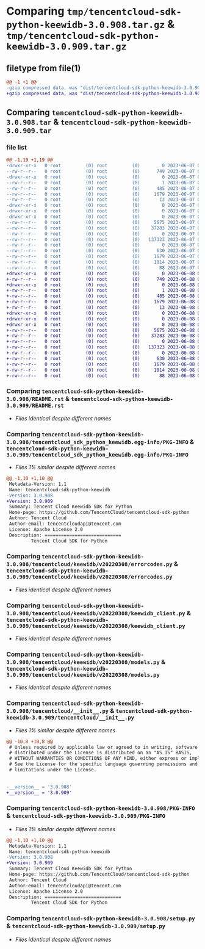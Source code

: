 # Comparing `tmp/tencentcloud-sdk-python-keewidb-3.0.908.tar.gz` & `tmp/tencentcloud-sdk-python-keewidb-3.0.909.tar.gz`

## filetype from file(1)

```diff
@@ -1 +1 @@
-gzip compressed data, was "dist/tencentcloud-sdk-python-keewidb-3.0.908.tar", last modified: Wed Jun  7 00:27:18 2023, max compression
+gzip compressed data, was "dist/tencentcloud-sdk-python-keewidb-3.0.909.tar", last modified: Thu Jun  8 00:28:05 2023, max compression
```

## Comparing `tencentcloud-sdk-python-keewidb-3.0.908.tar` & `tencentcloud-sdk-python-keewidb-3.0.909.tar`

### file list

```diff
@@ -1,19 +1,19 @@
-drwxr-xr-x   0 root         (0) root         (0)        0 2023-06-07 00:27:18.000000 tencentcloud-sdk-python-keewidb-3.0.908/
--rw-r--r--   0 root         (0) root         (0)      749 2023-06-07 00:27:18.000000 tencentcloud-sdk-python-keewidb-3.0.908/README.rst
-drwxr-xr-x   0 root         (0) root         (0)        0 2023-06-07 00:27:18.000000 tencentcloud-sdk-python-keewidb-3.0.908/tencentcloud_sdk_python_keewidb.egg-info/
--rw-r--r--   0 root         (0) root         (0)        1 2023-06-07 00:27:18.000000 tencentcloud-sdk-python-keewidb-3.0.908/tencentcloud_sdk_python_keewidb.egg-info/dependency_links.txt
--rw-r--r--   0 root         (0) root         (0)      485 2023-06-07 00:27:18.000000 tencentcloud-sdk-python-keewidb-3.0.908/tencentcloud_sdk_python_keewidb.egg-info/SOURCES.txt
--rw-r--r--   0 root         (0) root         (0)     1679 2023-06-07 00:27:18.000000 tencentcloud-sdk-python-keewidb-3.0.908/tencentcloud_sdk_python_keewidb.egg-info/PKG-INFO
--rw-r--r--   0 root         (0) root         (0)       13 2023-06-07 00:27:18.000000 tencentcloud-sdk-python-keewidb-3.0.908/tencentcloud_sdk_python_keewidb.egg-info/top_level.txt
-drwxr-xr-x   0 root         (0) root         (0)        0 2023-06-07 00:27:18.000000 tencentcloud-sdk-python-keewidb-3.0.908/tencentcloud/
-drwxr-xr-x   0 root         (0) root         (0)        0 2023-06-07 00:27:18.000000 tencentcloud-sdk-python-keewidb-3.0.908/tencentcloud/keewidb/
-drwxr-xr-x   0 root         (0) root         (0)        0 2023-06-07 00:27:18.000000 tencentcloud-sdk-python-keewidb-3.0.908/tencentcloud/keewidb/v20220308/
--rw-r--r--   0 root         (0) root         (0)     5675 2023-06-07 00:27:18.000000 tencentcloud-sdk-python-keewidb-3.0.908/tencentcloud/keewidb/v20220308/errorcodes.py
--rw-r--r--   0 root         (0) root         (0)    37283 2023-06-07 00:27:18.000000 tencentcloud-sdk-python-keewidb-3.0.908/tencentcloud/keewidb/v20220308/keewidb_client.py
--rw-r--r--   0 root         (0) root         (0)        0 2023-06-07 00:27:18.000000 tencentcloud-sdk-python-keewidb-3.0.908/tencentcloud/keewidb/v20220308/__init__.py
--rw-r--r--   0 root         (0) root         (0)   137323 2023-06-07 00:27:18.000000 tencentcloud-sdk-python-keewidb-3.0.908/tencentcloud/keewidb/v20220308/models.py
--rw-r--r--   0 root         (0) root         (0)        0 2023-06-07 00:27:18.000000 tencentcloud-sdk-python-keewidb-3.0.908/tencentcloud/keewidb/__init__.py
--rw-r--r--   0 root         (0) root         (0)      630 2023-06-07 00:27:18.000000 tencentcloud-sdk-python-keewidb-3.0.908/tencentcloud/__init__.py
--rw-r--r--   0 root         (0) root         (0)     1679 2023-06-07 00:27:18.000000 tencentcloud-sdk-python-keewidb-3.0.908/PKG-INFO
--rw-r--r--   0 root         (0) root         (0)     1014 2023-06-07 00:27:18.000000 tencentcloud-sdk-python-keewidb-3.0.908/setup.py
--rw-r--r--   0 root         (0) root         (0)       88 2023-06-07 00:27:18.000000 tencentcloud-sdk-python-keewidb-3.0.908/setup.cfg
+drwxr-xr-x   0 root         (0) root         (0)        0 2023-06-08 00:28:05.000000 tencentcloud-sdk-python-keewidb-3.0.909/
+-rw-r--r--   0 root         (0) root         (0)      749 2023-06-08 00:28:04.000000 tencentcloud-sdk-python-keewidb-3.0.909/README.rst
+drwxr-xr-x   0 root         (0) root         (0)        0 2023-06-08 00:28:05.000000 tencentcloud-sdk-python-keewidb-3.0.909/tencentcloud_sdk_python_keewidb.egg-info/
+-rw-r--r--   0 root         (0) root         (0)        1 2023-06-08 00:28:05.000000 tencentcloud-sdk-python-keewidb-3.0.909/tencentcloud_sdk_python_keewidb.egg-info/dependency_links.txt
+-rw-r--r--   0 root         (0) root         (0)      485 2023-06-08 00:28:05.000000 tencentcloud-sdk-python-keewidb-3.0.909/tencentcloud_sdk_python_keewidb.egg-info/SOURCES.txt
+-rw-r--r--   0 root         (0) root         (0)     1679 2023-06-08 00:28:05.000000 tencentcloud-sdk-python-keewidb-3.0.909/tencentcloud_sdk_python_keewidb.egg-info/PKG-INFO
+-rw-r--r--   0 root         (0) root         (0)       13 2023-06-08 00:28:05.000000 tencentcloud-sdk-python-keewidb-3.0.909/tencentcloud_sdk_python_keewidb.egg-info/top_level.txt
+drwxr-xr-x   0 root         (0) root         (0)        0 2023-06-08 00:28:05.000000 tencentcloud-sdk-python-keewidb-3.0.909/tencentcloud/
+drwxr-xr-x   0 root         (0) root         (0)        0 2023-06-08 00:28:05.000000 tencentcloud-sdk-python-keewidb-3.0.909/tencentcloud/keewidb/
+drwxr-xr-x   0 root         (0) root         (0)        0 2023-06-08 00:28:05.000000 tencentcloud-sdk-python-keewidb-3.0.909/tencentcloud/keewidb/v20220308/
+-rw-r--r--   0 root         (0) root         (0)     5675 2023-06-08 00:28:04.000000 tencentcloud-sdk-python-keewidb-3.0.909/tencentcloud/keewidb/v20220308/errorcodes.py
+-rw-r--r--   0 root         (0) root         (0)    37283 2023-06-08 00:28:04.000000 tencentcloud-sdk-python-keewidb-3.0.909/tencentcloud/keewidb/v20220308/keewidb_client.py
+-rw-r--r--   0 root         (0) root         (0)        0 2023-06-08 00:28:04.000000 tencentcloud-sdk-python-keewidb-3.0.909/tencentcloud/keewidb/v20220308/__init__.py
+-rw-r--r--   0 root         (0) root         (0)   137323 2023-06-08 00:28:04.000000 tencentcloud-sdk-python-keewidb-3.0.909/tencentcloud/keewidb/v20220308/models.py
+-rw-r--r--   0 root         (0) root         (0)        0 2023-06-08 00:28:04.000000 tencentcloud-sdk-python-keewidb-3.0.909/tencentcloud/keewidb/__init__.py
+-rw-r--r--   0 root         (0) root         (0)      630 2023-06-08 00:28:04.000000 tencentcloud-sdk-python-keewidb-3.0.909/tencentcloud/__init__.py
+-rw-r--r--   0 root         (0) root         (0)     1679 2023-06-08 00:28:05.000000 tencentcloud-sdk-python-keewidb-3.0.909/PKG-INFO
+-rw-r--r--   0 root         (0) root         (0)     1014 2023-06-08 00:28:04.000000 tencentcloud-sdk-python-keewidb-3.0.909/setup.py
+-rw-r--r--   0 root         (0) root         (0)       88 2023-06-08 00:28:05.000000 tencentcloud-sdk-python-keewidb-3.0.909/setup.cfg
```

### Comparing `tencentcloud-sdk-python-keewidb-3.0.908/README.rst` & `tencentcloud-sdk-python-keewidb-3.0.909/README.rst`

 * *Files identical despite different names*

### Comparing `tencentcloud-sdk-python-keewidb-3.0.908/tencentcloud_sdk_python_keewidb.egg-info/PKG-INFO` & `tencentcloud-sdk-python-keewidb-3.0.909/tencentcloud_sdk_python_keewidb.egg-info/PKG-INFO`

 * *Files 1% similar despite different names*

```diff
@@ -1,10 +1,10 @@
 Metadata-Version: 1.1
 Name: tencentcloud-sdk-python-keewidb
-Version: 3.0.908
+Version: 3.0.909
 Summary: Tencent Cloud Keewidb SDK for Python
 Home-page: https://github.com/TencentCloud/tencentcloud-sdk-python
 Author: Tencent Cloud
 Author-email: tencentcloudapi@tencent.com
 License: Apache License 2.0
 Description: ============================
         Tencent Cloud SDK for Python
```

### Comparing `tencentcloud-sdk-python-keewidb-3.0.908/tencentcloud/keewidb/v20220308/errorcodes.py` & `tencentcloud-sdk-python-keewidb-3.0.909/tencentcloud/keewidb/v20220308/errorcodes.py`

 * *Files identical despite different names*

### Comparing `tencentcloud-sdk-python-keewidb-3.0.908/tencentcloud/keewidb/v20220308/keewidb_client.py` & `tencentcloud-sdk-python-keewidb-3.0.909/tencentcloud/keewidb/v20220308/keewidb_client.py`

 * *Files identical despite different names*

### Comparing `tencentcloud-sdk-python-keewidb-3.0.908/tencentcloud/keewidb/v20220308/models.py` & `tencentcloud-sdk-python-keewidb-3.0.909/tencentcloud/keewidb/v20220308/models.py`

 * *Files identical despite different names*

### Comparing `tencentcloud-sdk-python-keewidb-3.0.908/tencentcloud/__init__.py` & `tencentcloud-sdk-python-keewidb-3.0.909/tencentcloud/__init__.py`

 * *Files 1% similar despite different names*

```diff
@@ -10,8 +10,8 @@
 # Unless required by applicable law or agreed to in writing, software
 # distributed under the License is distributed on an "AS IS" BASIS,
 # WITHOUT WARRANTIES OR CONDITIONS OF ANY KIND, either express or implied.
 # See the License for the specific language governing permissions and
 # limitations under the License.
 
 
-__version__ = '3.0.908'
+__version__ = '3.0.909'
```

### Comparing `tencentcloud-sdk-python-keewidb-3.0.908/PKG-INFO` & `tencentcloud-sdk-python-keewidb-3.0.909/PKG-INFO`

 * *Files 1% similar despite different names*

```diff
@@ -1,10 +1,10 @@
 Metadata-Version: 1.1
 Name: tencentcloud-sdk-python-keewidb
-Version: 3.0.908
+Version: 3.0.909
 Summary: Tencent Cloud Keewidb SDK for Python
 Home-page: https://github.com/TencentCloud/tencentcloud-sdk-python
 Author: Tencent Cloud
 Author-email: tencentcloudapi@tencent.com
 License: Apache License 2.0
 Description: ============================
         Tencent Cloud SDK for Python
```

### Comparing `tencentcloud-sdk-python-keewidb-3.0.908/setup.py` & `tencentcloud-sdk-python-keewidb-3.0.909/setup.py`

 * *Files identical despite different names*

